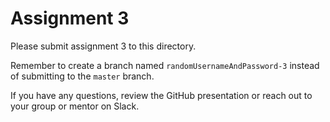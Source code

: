 # Assignment 3

Please submit assignment 3 to this directory.

Remember to create a branch named `randomUsernameAndPassword-3` 
instead of submitting to the `master` branch.

If you have any questions, review the GitHub presentation or reach
out to your group or mentor on Slack.
